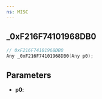 ```yaml
---
ns: MISC
---
```

## _0xF216F74101968DB0

```c
// 0xF216F74101968DB0
Any _0xF216F74101968DB0(Any p0);
```

## Parameters
* **p0**:
